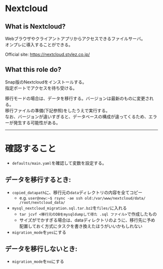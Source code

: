 # Nextcloud

## What is Nextcloud?

Webブラウザやクライアントアプリからアクセスできるファイルサーバ。  
オンプレに導入することができる。

Official site: https://nextcloud.stylez.co.jp/

## What this role do?

Snap版のNextcloudをインストールする。  
指定ポートでアクセスを待ち受ける。

移行モードの場合は、データを移行する。バージョンは最新のものに変更される。  
移行ファイルの準備(下記参照)をしたうえで実行する。  
なお、バージョンが違いすぎると、データベースの構成が違ってくるため、エラーが発生する可能性がある。

---

# 確認すること

- `defaults/main.yaml`を確認して変数を設定する。

## データを移行するとき:

- `copied_datapath`に、移行元の`data`ディレクトリの内容を全てコピー
    - e.g. `user@new:~$ rsync -ae ssh old:/var/www/nextcloud/data/ /root/nextcloud_data/`
- `mysql_nextcloud_migration.sql.tar.bz2`を`files/`に入れる
    - `tar jcvf <移行元のDBをmysqldumpして得た .sql ファイル>`で作成したもの
    - サイズがでかすぎる場合は、dataディレクトリのように、移行先に予め配置しておく方式にタスクを書き換えたほうがいいかもしれない
- `migration_mode`を`yes`にする

## データを移行しないとき:

- `migration_mode`を`no`にする
